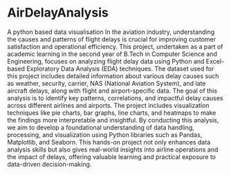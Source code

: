 # AirDelayAnalysis
A python based data visualisation
In the aviation industry, understanding the causes and patterns of flight delays is crucial for improving customer satisfaction and operational efficiency. This project, undertaken as a part of academic learning in the second year of B.Tech in Computer Science and Engineering, focuses on analyzing flight delay data using Python and Excel-based Exploratory Data Analysis (EDA) techniques. The dataset used for this project includes detailed information about various delay causes such as weather, security, carrier, NAS (National Aviation System), and late aircraft delays, along with flight and airport-specific data.
The goal of this analysis is to identify key patterns, correlations, and impactful delay causes across different airlines and airports. The project includes visualization techniques like pie charts, bar graphs, line charts, and heatmaps to make the findings more interpretable and insightful. By conducting this analysis, we aim to develop a foundational understanding of data handling, processing, and visualization using Python libraries such as Pandas, Matplotlib, and Seaborn.
This hands-on project not only enhances data analysis skills but also gives real-world insights into airline operations and the impact of delays, offering valuable learning and practical exposure to data-driven decision-making.

